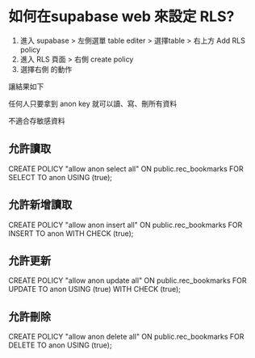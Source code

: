 # 如何在supabase web 來設定 RLS?

1. 進入 supabase > 左側選單 table editer > 選擇table > 右上方 Add RLS policy
2. 進入 RLS 頁面 > 右側 create policy
3. 選擇右側 的動作



讓結果如下

任何人只要拿到 anon key 就可以讀、寫、刪所有資料

不適合存敏感資料


## 允許讀取
CREATE POLICY "allow anon select all"
ON public.rec_bookmarks
FOR SELECT
TO anon
USING (true);

## 允許新增讀取
CREATE POLICY "allow anon insert all"
ON public.rec_bookmarks
FOR INSERT
TO anon
WITH CHECK (true);

## 允許更新
CREATE POLICY "allow anon update all"
ON public.rec_bookmarks
FOR UPDATE
TO anon
USING (true)
WITH CHECK (true);

## 允許刪除
CREATE POLICY "allow anon delete all"
ON public.rec_bookmarks
FOR DELETE
TO anon
USING (true);

